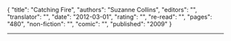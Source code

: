 {
"title": "Catching Fire",
"authors": "Suzanne Collins",
"editors": "",
"translator": "",
"date": "2012-03-01",
"rating": "",
"re-read": "",
"pages": "480",
"non-fiction": "",
"comic": "",
"published": "2009"
}

---
